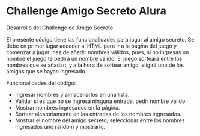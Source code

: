 # Challenge Amigo Secreto Alura
Desarrollo del Challenge de Amigo Secreto

El presente código tiene las funcionalidades para jugar al amigo secreto.
Se debe en primer lugar acceder al HTML para ir a la página del juego y comenzar a jugar; haz de añadir nombres válidos, pues,
si no ingresas un nombre el juego te pedirá un nombre válido.
El juego sorteará entre los nombres que se añadan, y a la hora de sortear amigo, eligirá uno de los amigos que se hayan ingresado.

Funcionalidades del código:
- Ingresar nombres y almacenarlos en una lista.
- Validar si es que no se ingresa ninguna entrada, pedir nombre válido.
- Mostrar nombres ingresados en la página.
- Sortear aleatoriamente en las entradas de los nombres ingresados.
- Mostrar el nombre del amigo secreto; seleccionar entre los nombres ingresados uno random y mostrarlo.

